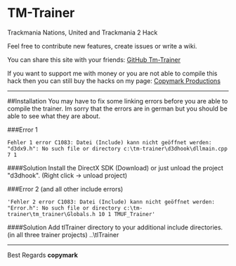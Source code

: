 TM-Trainer
==========

Trackmania Nations, United and Trackmania 2 Hack

Feel free to contribute new features, create issues or write a wiki.

You can share this site with your friends: [GitHub Tm-Trainer](http://copymark.github.io/TM-Trainer/)

If you want to support me with money or you are not able to compile this hack then you can still buy the hacks on my page: [Copymark Productions](http://copy-mark.de/trainer-tools.html)

***
##Installation
You may have to fix some linking errors before you are able to compile the trainer. Im sorry that the errors are in german but you should be able to see what they are about.

###Error 1
```
Fehler 1 error C1083: Datei (Include) kann nicht geöffnet werden: "d3dx9.h": No such file or directory c:\tm-trainer\d3dhook\dllmain.cpp 7 1
```
####Solution
Install the DirectX SDK (Download) or just unload the project "d3dhook". (Right click -> unload project)

###Error 2 (and all other include errors)
```
'Fehler 2 error C1083: Datei (Include) kann nicht geöffnet werden: "Error.h": No such file or directory c:\tm-trainer\tm_trainer\Globals.h 10 1 TMUF_Trainer'
````
####Solution
Add tlTrainer directory to your additional include directories. (in all three trainer projects)
..\tlTrainer

***
Best Regards 
**copymark**
